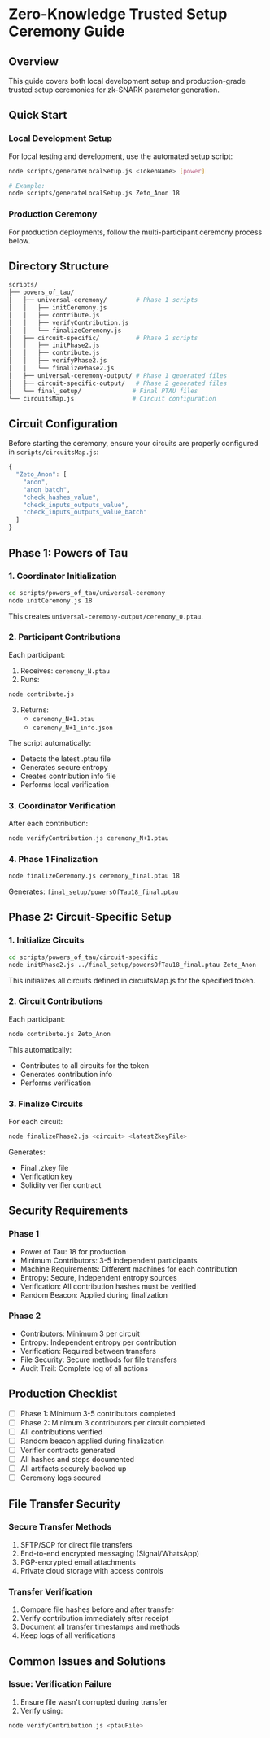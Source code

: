 # Zero-Knowledge Trusted Setup Ceremony Guide

## Overview

This guide covers both local development setup and production-grade trusted setup ceremonies for zk-SNARK parameter generation.

## Quick Start

### Local Development Setup

For local testing and development, use the automated setup script:

```bash
node scripts/generateLocalSetup.js <TokenName> [power]

# Example:
node scripts/generateLocalSetup.js Zeto_Anon 18
```

### Production Ceremony

For production deployments, follow the multi-participant ceremony process below.

## Directory Structure

```bash
scripts/
├── powers_of_tau/
│   ├── universal-ceremony/        # Phase 1 scripts
│   │   ├── initCeremony.js
│   │   ├── contribute.js
│   │   ├── verifyContribution.js
│   │   └── finalizeCeremony.js
│   ├── circuit-specific/          # Phase 2 scripts
│   │   ├── initPhase2.js
│   │   ├── contribute.js
│   │   ├── verifyPhase2.js
│   │   └── finalizePhase2.js
│   ├── universal-ceremony-output/ # Phase 1 generated files
│   ├── circuit-specific-output/   # Phase 2 generated files
│   └── final_setup/              # Final PTAU files
└── circuitsMap.js                # Circuit configuration
```

## Circuit Configuration

Before starting the ceremony, ensure your circuits are properly configured in `scripts/circuitsMap.js`:

```javascript
{
  "Zeto_Anon": [
    "anon",
    "anon_batch",
    "check_hashes_value",
    "check_inputs_outputs_value",
    "check_inputs_outputs_value_batch"
  ]
}
```
 
## Phase 1: Powers of Tau

### 1. Coordinator Initialization

```bash
cd scripts/powers_of_tau/universal-ceremony
node initCeremony.js 18
```

This creates `universal-ceremony-output/ceremony_0.ptau`.

### 2. Participant Contributions

Each participant:

1. Receives: `ceremony_N.ptau`
2. Runs:
```bash
node contribute.js
```
3. Returns:
   - `ceremony_N+1.ptau`
   - `ceremony_N+1_info.json`

The script automatically:
- Detects the latest .ptau file
- Generates secure entropy
- Creates contribution info file
- Performs local verification

### 3. Coordinator Verification

After each contribution:

```bash
node verifyContribution.js ceremony_N+1.ptau
```

### 4. Phase 1 Finalization

```bash
node finalizeCeremony.js ceremony_final.ptau 18
```

Generates: `final_setup/powersOfTau18_final.ptau`

## Phase 2: Circuit-Specific Setup

### 1. Initialize Circuits

```bash
cd scripts/powers_of_tau/circuit-specific
node initPhase2.js ../final_setup/powersOfTau18_final.ptau Zeto_Anon
```

This initializes all circuits defined in circuitsMap.js for the specified token.

### 2. Circuit Contributions

Each participant:

```bash
node contribute.js Zeto_Anon
```

This automatically:
- Contributes to all circuits for the token
- Generates contribution info
- Performs verification

### 3. Finalize Circuits

For each circuit:

```bash
node finalizePhase2.js <circuit> <latestZkeyFile>
```

Generates:
- Final .zkey file
- Verification key
- Solidity verifier contract

## Security Requirements

### Phase 1
- Power of Tau: 18 for production
- Minimum Contributors: 3-5 independent participants
- Machine Requirements: Different machines for each contribution
- Entropy: Secure, independent entropy sources
- Verification: All contribution hashes must be verified
- Random Beacon: Applied during finalization

### Phase 2
- Contributors: Minimum 3 per circuit
- Entropy: Independent entropy per contribution
- Verification: Required between transfers
- File Security: Secure methods for file transfers
- Audit Trail: Complete log of all actions

## Production Checklist

- [ ] Phase 1: Minimum 3-5 contributors completed
- [ ] Phase 2: Minimum 3 contributors per circuit completed
- [ ] All contributions verified
- [ ] Random beacon applied during finalization
- [ ] Verifier contracts generated
- [ ] All hashes and steps documented
- [ ] All artifacts securely backed up
- [ ] Ceremony logs secured

## File Transfer Security

### Secure Transfer Methods
1. SFTP/SCP for direct file transfers
2. End-to-end encrypted messaging (Signal/WhatsApp)
3. PGP-encrypted email attachments
4. Private cloud storage with access controls

### Transfer Verification
1. Compare file hashes before and after transfer
2. Verify contribution immediately after receipt
3. Document all transfer timestamps and methods
4. Keep logs of all verifications

## Common Issues and Solutions


### Issue: Verification Failure
1. Ensure file wasn't corrupted during transfer
2. Verify using:
```bash
node verifyContribution.js <ptauFile>
```
